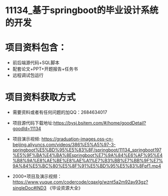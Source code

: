 #  11134_基于springboot的毕业设计系统的开发
 
# 项目资料包含：
* 前后端源代码+SQL脚本
* 配套论文+PPT+开题报告+任务书
* 远程调试包运行

# 项目资料获取方式
* 需要资料或者有任何问题的加QQ：2684634017
* 项目源代码下载地址:https://bysj.bsitem.com/#/home/goodDetail?goodId=11134

* 项目演示视频:  https://graduation-images.oss-cn-beijing.aliyuncs.com/videos/386%E5%A5%97-3-springboot%E5%BD%95%E5%83%8F/springboot/11134_springboot197%E5%9F%BA%E4%BA%8Espringboot%E7%9A%84%E6%AF%95%E4%B8%9A%E8%AE%BE%E8%AE%A1%E7%B3%BB%E7%BB%9F%E7%9A%84%E5%BC%80%E5%8F%91%E5%BD%95%E5%83%8Fpf1.mp4


* 2000+项目及演示视频：https://www.yuque.com/codercode/cqaxlg/wznt5a2m92ay93gz?singleDoc#lND3 《毕设资源大全》





